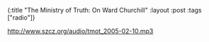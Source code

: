 {:title "The Ministry of Truth: On Ward Churchill"
:layout :post
:tags  ["radio"]}

<http://www.szcz.org/audio/tmot_2005-02-10.mp3>


